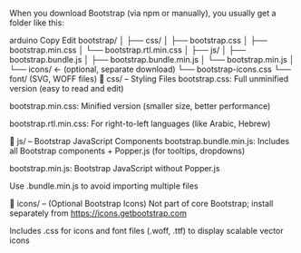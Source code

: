 When you download Bootstrap (via npm or manually), you usually get a folder like this:

arduino
Copy
Edit
bootstrap/
│
├── css/
│   ├── bootstrap.css
│   ├── bootstrap.min.css
│   └── bootstrap.rtl.min.css
│
├── js/
│   ├── bootstrap.bundle.js
│   ├── bootstrap.bundle.min.js
│   └── bootstrap.min.js
│
└── icons/  ← (optional, separate download)
    └── bootstrap-icons.css
    └── font/ (SVG, WOFF files)
📁 css/ – Styling Files
bootstrap.css: Full unminified version (easy to read and edit)

bootstrap.min.css: Minified version (smaller size, better performance)

bootstrap.rtl.min.css: For right-to-left languages (like Arabic, Hebrew)

📁 js/ – Bootstrap JavaScript Components
bootstrap.bundle.min.js: Includes all Bootstrap components + Popper.js (for tooltips, dropdowns)

bootstrap.min.js: Bootstrap JavaScript without Popper.js

Use .bundle.min.js to avoid importing multiple files

📁 icons/ – (Optional Bootstrap Icons)
Not part of core Bootstrap; install separately from https://icons.getbootstrap.com

Includes .css for icons and font files (.woff, .ttf) to display scalable vector icons
